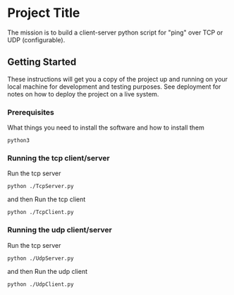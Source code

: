 # Project Title

The mission is to build a client-server python script for "ping" over TCP or UDP
(configurable).

## Getting Started

These instructions will get you a copy of the project up and running on your local machine for development and testing purposes. See deployment for notes on how to deploy the project on a live system.

### Prerequisites

What things you need to install the software and how to install them

```
python3

```

### Running the tcp client/server


Run the tcp server

```
python ./TcpServer.py
```

and then Run the tcp client

```
python ./TcpClient.py
```

### Running the udp client/server


Run the tcp server

```
python ./UdpServer.py
```

and then Run the udp client

```
python ./UdpClient.py
```